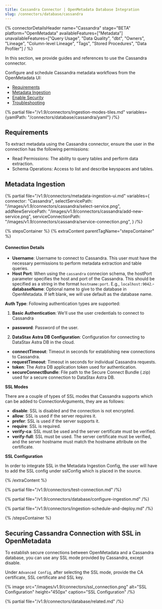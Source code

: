 ```yaml
---
title: Cassandra Connector | OpenMetadata Database Integration
slug: /connectors/database/cassandra
---
```


{% connectorDetailsHeader
name="Cassandra"
stage="BETA"
platform="OpenMetadata"
availableFeatures=["Metadata"]
unavailableFeatures=["Query Usage", "Data Quality", "dbt", "Owners", "Lineage", "Column-level Lineage", "Tags", "Stored Procedures", "Data Profiler"]
/ %}


In this section, we provide guides and references to use the Cassandra connector.

Configure and schedule Cassandra metadata workflows from the OpenMetadata UI:

- [Requirements](#requirements)
- [Metadata Ingestion](#metadata-ingestion)
- [Enable Security](#securing-cassandra-connection-with-ssl-in-openmetadata)
- [Troubleshooting](/connectors/database/cassandra/troubleshooting)

{% partial file="/v1.9/connectors/ingestion-modes-tiles.md" variables={yamlPath: "/connectors/database/cassandra/yaml"} /%}

## Requirements

To extract metadata using the Cassandra connector, ensure the user in the connection has the following permissions:
- Read Permissions: The ability to query tables and perform data extraction.
- Schema Operations: Access to list and describe keyspaces and tables.

## Metadata Ingestion

{% partial 
  file="/v1.9/connectors/metadata-ingestion-ui.md" 
  variables={
    connector: "Cassandra", 
    selectServicePath: "/images/v1.9/connectors/cassandra/select-service.png",
    addNewServicePath: "/images/v1.9/connectors/cassandra/add-new-service.png",
    serviceConnectionPath: "/images/v1.9/connectors/cassandra/service-connection.png",
} 
/%}

{% stepsContainer %}
{% extraContent parentTagName="stepsContainer" %}

#### Connection Details

- **Username**: Username to connect to Cassandra. This user must have the necessary permissions to perform metadata extraction and table queries.
- **Host Port**: When using the `cassandra` connecion schema, the hostPort parameter specifies the host and port of the Cassandra. This should be specified as a string in the format `hostname:port`. E.g., `localhost:9042`.- **databaseName**: Optional name to give to the database in OpenMetadata. If left blank, we will use default as the database name.

**Auth Type**: Following authentication types are supported:
1. **Basic Authentication**:
We'll use the user credentials to connect to Cassandra
- **password**: Password of the user.

2. **DataStax Astra DB Configuration**: 
Configuration for connecting to DataStax Astra DB in the cloud.
  - **connectTimeout**: Timeout in seconds for establishing new connections to Cassandra.
  - **requestTimeout**: Timeout in seconds for individual Cassandra requests.
  - **token**: The Astra DB application token used for authentication.
  - **secureConnectBundle**: File path to the Secure Connect Bundle (.zip) used for a secure connection to DataStax Astra DB.

**SSL Modes**

There are a couple of types of SSL modes that Cassandra supports which can be added to ConnectionArguments, they are as follows:
- **disable**: SSL is disabled and the connection is not encrypted.
- **allow**: SSL is used if the server requires it.
- **prefer**: SSL is used if the server supports it.
- **require**: SSL is required.
- **verify-ca**: SSL must be used and the server certificate must be verified.
- **verify-full**: SSL must be used. The server certificate must be verified, and the server hostname must match the hostname attribute on the certificate.

**SSL Configuration**

In order to integrate SSL in the Metadata Ingestion Config, the user will have to add the SSL config under sslConfig which is placed in the source.

{% /extraContent %}

{% partial file="/v1.9/connectors/test-connection.md" /%}

{% partial file="/v1.9/connectors/database/configure-ingestion.md" /%}

{% partial file="/v1.9/connectors/ingestion-schedule-and-deploy.md" /%}

{% /stepsContainer %}

## Securing Cassandra Connection with SSL in OpenMetadata

To establish secure connections between OpenMetadata and a Cassandra database, you can use any SSL mode provided by Cassandra, except disable.

Under `Advanced Config`, after selecting the SSL mode, provide the CA certificate, SSL certificate and SSL key.

{% image
  src="/images/v1.9/connectors/ssl_connection.png"
  alt="SSL Configuration"
  height="450px"
  caption="SSL Configuration" /%}

{% partial file="/v1.9/connectors/database/related.md" /%}
